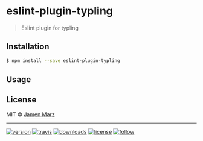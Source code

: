 # eslint-plugin-typling

> Eslint plugin for typling

## Installation

```sh
$ npm install --save eslint-plugin-typling
```

## Usage

## License

MIT © [Jamen Marz](https://git.io/jamen)

---

[![version](https://img.shields.io/npm/v/eslint-plugin-typling.svg?style=flat-square)][package] [![travis](https://img.shields.io/travis/jamen/eslint-plugin-typling.svg?style=flat-square)](https://travis-ci.org/jamen/eslint-plugin-typling) [![downloads](https://img.shields.io/npm/dt/eslint-plugin-typling.svg?style=flat-square)][package] [![license](https://img.shields.io/npm/l/express.svg?style=flat-square)][package]  [![follow](https://img.shields.io/github/followers/jamen.svg?style=social&label=Follow)](https://github.com/jamen)

[package]: https://npmjs.org/package/eslint-plugin-typling
